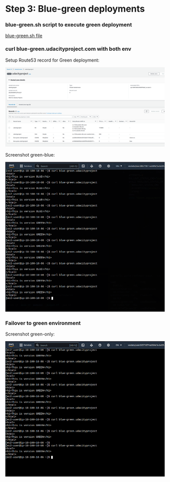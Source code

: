 # Step 3: Blue-green deployments

### blue-green.sh script to execute green deployment

[blue-green.sh file](../code/nd087-c3-deployment-roulette/starter/solution/blue-green.sh)

### curl blue-green.udacityproject.com with both env

Setup Route53 record for Green deployment:

![Route53 record](./img/route53-record.png)

Screenshot green-blue:

![green-blue](./img/green-blue.png)

### Failover to green environment

Screenshot green-only:

![green-only](./img/green-only.png)
